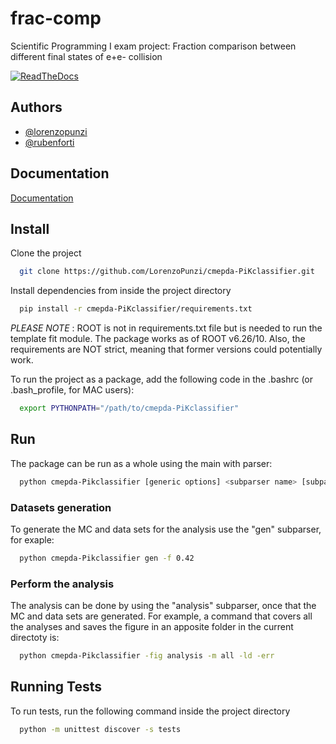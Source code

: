  # frac-comp

Scientific Programming I exam project: Fraction comparison between different final states of e+e- collision

[![ReadTheDocs](https://readthedocs.org/projects/docs/badge/?version=latest)](https://cmepda-pikclassifier.readthedocs.io/en/latest/index.html)

## Authors

- [@lorenzopunzi](https://github.com/LorenzoPunzi)
- [@rubenforti](https://github.com/rubenforti)


## Documentation

[Documentation](https://cmepda-pikclassifier.readthedocs.io/en/latest/index.html)


## Install

Clone the project

```bash
  git clone https://github.com/LorenzoPunzi/cmepda-PiKclassifier.git
```

Install dependencies from inside the project directory

```bash
  pip install -r cmepda-PiKclassifier/requirements.txt
```
_PLEASE NOTE_ : ROOT is not in requirements.txt file but is needed to run the template fit module. The package works as of ROOT v6.26/10.
Also, the requirements are NOT strict, meaning that former versions could potentially work.

To run the project as a package, add the following code in the .bashrc (or .bash_profile, for MAC users):
```bash
  export PYTHONPATH="/path/to/cmepda-PiKclassifier"
```


## Run

The package can be run as a whole using the main with parser:

```bash
  python cmepda-Pikclassifier [generic options] <subparser name> [subparser options]
```

### Datasets generation
To generate the MC and data sets for the analysis use the "gen" subparser, for exaple:
```bash
  python cmepda-Pikclassifier gen -f 0.42
```

### Perform the analysis
The analysis can be done by using the "analysis" subparser, once that the MC and data sets are generated. For example, a command that covers all the analyses and saves the figure in an apposite folder in the current directoty is:
```bash
  python cmepda-Pikclassifier -fig analysis -m all -ld -err
```

## Running Tests

To run tests, run the following command inside the project directory

```bash
  python -m unittest discover -s tests
```
